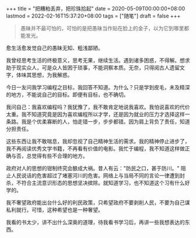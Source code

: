 +++
title = "把糟粕丢弃，把珍珠拾起"
date = 2020-05-09T00:00:00+08:00
lastmod = 2022-02-16T15:37:20+08:00
tags = ["随笔"]
draft = false
+++

> 愚昧并不最可怕的，可怕的是把愚昧当作贴在脸上的金子，以为它到哪里都能发光。

愈生活愈发觉自己的愚昧无知、粗浅鄙陋。

我曾经思考生活的终极意义，思考无果，继续生活。遇到诸多困惑，不得解。想求助于现实众人，可是众人皆困于琐事，不能洞察本质。无奈，只得阅古人遗留文字，体味其思想，为我解惑。

今日一友问我学习编程之目标，我回答不知道。为什么？只是学到皮毛，未及精深的地方，不能说自己的目标。即便有目标，也不确切。

我问自己：我喜欢编程吗？我犹豫了，我不敢肯定地说我喜欢。我怕说喜欢的代价太重。我不知道究竟是因为喜欢编程所以才学，还是因为就业的压力才选择这样一条路。我是个优柔寡断的人，怕走错一步，步步都错。因为肩上背负了责任，知道分担责任。

这些东西让我不敢喘息，我却忽视了自己精神生活的需求。我的精神停止进步了，我不再阅读优秀文学书籍，不再看有价值的电影。我忙于编程，我不知道这样做正确与否，总觉得有些不合理的地方。

政府对人的思想的钳制终究会酿成大祸。昔人有云："防民之口，甚于防川。"
阻止人民说话的危害超过了堵塞河川的危害。网络上与当局不同的言论一律遭到封杀，不符合主流意识形态的思想坚决摈除。就知道学习，也不知道这个习有什么好学的。

我不奢望政府能出台什么好的利民政策，只希望政府不要剥削人民，不要为自己谋私利就行。可惜，这种希望也是一种奢望。

我看的书太少，讲不出什么深奥的道理，待我看书学习后，再讲一些我想表达的东西。